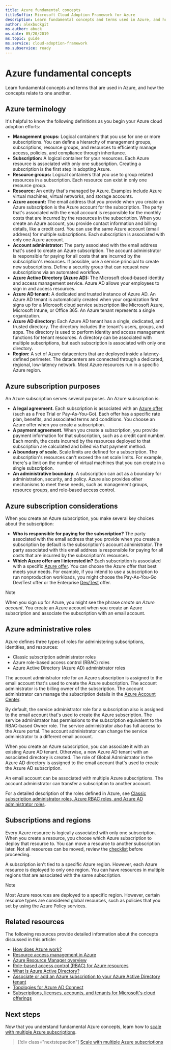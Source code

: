 ```yaml
---
title: Azure fundamental concepts
titleSuffix: Microsoft Cloud Adoption Framework for Azure
description: Learn fundamental concepts and terms used in Azure, and how the concepts relate to one other.
author: alexbuckgit
ms.author: abuck
ms.date: 05/20/2019
ms.topic: guide
ms.service: cloud-adoption-framework
ms.subservice: ready
---
```


# Azure fundamental concepts

Learn fundamental concepts and terms that are used in Azure, and how the concepts relate to one another.

## Azure terminology

It's helpful to know the following definitions as you begin your Azure cloud adoption efforts:

- **Management groups:** Logical containers that you use for one or more subscriptions. You can define a hierarchy of management groups, subscriptions, resource groups, and resources to efficiently manage access, policies, and compliance through inheritance.
- **Subscription:** A logical container for your resources. Each Azure resource is associated with only one subscription. Creating a subscription is the first step in adopting Azure.
- **Resource groups:** Logical containers that you use to group related resources in a subscription. Each resource can exist in only one resource group.
- **Resource:** An entity that's managed by Azure. Examples include Azure virtual machines, virtual networks, and storage accounts.
- **Azure account:** The email address that you provide when you create an Azure subscription is the Azure account for the subscription. The party that's associated with the email account is responsible for the monthly costs that are incurred by the resources in the subscription. When you create an Azure account, you provide contact information and billing details, like a credit card. You can use the same Azure account (email address) for multiple subscriptions. Each subscription is associated with only one Azure account. 
- **Account administrator:** The party associated with the email address that's used to create an Azure subscription. The account administrator is responsible for paying for all costs that are incurred by the subscription's resources. If possible, use a service principal to create new subscriptions. Define a security group that can request new subscriptions via an automated workflow.
- **Azure Active Directory (Azure AD):** The Microsoft cloud-based identity and access management service. Azure AD allows your employees to sign in and access resources.
- **Azure AD tenant:** A dedicated and trusted instance of Azure AD. An Azure AD tenant is automatically created when your organization first signs up for a Microsoft cloud service subscription like Microsoft Azure, Microsoft Intune, or Office 365. An Azure tenant represents a single organization.
- **Azure AD directory:** Each Azure AD tenant has a single, dedicated, and trusted directory. The directory includes the tenant's users, groups, and apps. The directory is used to perform identity and access management functions for tenant resources. A directory can be associated with multiple subscriptions, but each subscription is associated with only one directory.
- **Region:** A set of Azure datacenters that are deployed inside a latency-defined perimeter. The datacenters are connected through a dedicated, regional, low-latency network. Most Azure resources run in a specific Azure region.

## Azure subscription purposes

An Azure subscription serves several purposes. An Azure subscription is:

- **A legal agreement.** Each subscription is associated with an [Azure offer](https://azure.microsoft.com/support/legal/offer-details) (such as a Free Trial or Pay-As-You-Go). Each offer has a specific rate plan, benefits, and associated terms and conditions. You choose an Azure offer when you create a subscription.
- **A payment agreement.** When you create a subscription, you provide payment information for that subscription, such as a credit card number. Each month, the costs incurred by the resources deployed to that subscription are calculated and billed via that payment method.
- **A boundary of scale.** Scale limits are defined for a subscription. The subscription's resources can't exceed the set scale limits. For example, there's a limit on the number of virtual machines that you can create in a single subscription.
- **An administrative boundary.** A subscription can act as a boundary for administration, security, and policy. Azure also provides other mechanisms to meet these needs, such as management groups, resource groups, and role-based access control.

## Azure subscription considerations

When you create an Azure subscription, you make several key choices about the subscription:

- **Who is responsible for paying for the subscription?** The party associated with the email address that you provide when you create a subscription by default is the subscription's account administrator. The party associated with this email address is responsible for paying for all costs that are incurred by the subscription's resources.
- **Which Azure offer am I interested in?** Each subscription is associated with a specific [Azure offer](https://azure.microsoft.com/support/legal/offer-details). You can choose the Azure offer that best meets your needs. For example, if you intend to use a subscription to run nonproduction workloads, you might choose the Pay-As-You-Go Dev/Test offer or the Enterprise [Dev/Test](https://azure.microsoft.com/en-us/offers/ms-azr-0148p/) offer.

> [!NOTE]
> When you sign up for Azure, you might see the phrase *create an Azure account*. You create an Azure account when you create an Azure subscription and associate the subscription with an email account.

## Azure administrative roles

Azure defines three types of roles for administering subscriptions, identities, and resources:

- Classic subscription administrator roles
- Azure role-based access control (RBAC) roles
- Azure Active Directory (Azure AD) administrator roles

The account administrator role for an Azure subscription is assigned to the email account that's used to create the Azure subscription. The account administrator is the billing owner of the subscription. The account administrator can manage the subscription details in the [Azure Account Center](https://account.azure.com/Subscriptions).

By default, the service administrator role for a subscription also is assigned to the email account that's used to create the Azure subscription. The service administrator has permissions to the subscription equivalent to the RBAC-based Owner role. The service administrator also has full access to the Azure portal. The account administrator can change the service administrator to a different email account.

When you create an Azure subscription, you can associate it with an existing Azure AD tenant. Otherwise, a new Azure AD tenant with an associated directory is created. The role of Global Administrator in the Azure AD directory is assigned to the email account that's used to create the Azure AD subscription.

An email account can be associated with multiple Azure subscriptions. The account administrator can transfer a subscription to another account.

For a detailed description of the roles defined in Azure, see [Classic subscription administrator roles, Azure RBAC roles, and Azure AD administrator roles](https://docs.microsoft.com/azure/role-based-access-control/rbac-and-directory-admin-roles).

## Subscriptions and regions

Every Azure resource is logically associated with only one subscription. When you create a resource, you choose which Azure subscription to deploy that resource to. You can move a resource to another subscription later. Not all resources can be moved, review the [checklist](https://docs.microsoft.com/en-us/azure/azure-resource-manager/resource-group-move-resources#checklist-before-moving-resources) before proceeding.

A subscription isn't tied to a specific Azure region. However, each Azure resource is deployed to only one region. You can have resources in multiple regions that are associated with the same subscription.

> [!NOTE]
> Most Azure resources are deployed to a specific region. However, certain resource types are considered global resources, such as policies that you set by using the Azure Policy services.

## Related resources

The following resources provide detailed information about the concepts discussed in this article:

- [How does Azure work?](../../getting-started/what-is-azure.md)
- [Resource access management in Azure](../../govern/resource-consistency/resource-access-management.md)
- [Azure Resource Manager overview](https://docs.microsoft.com/azure/azure-resource-manager/resource-group-overview)
- [Role-based access control (RBAC) for Azure resources](https://docs.microsoft.com/azure/role-based-access-control/overview)
- [What is Azure Active Directory?](https://docs.microsoft.com/azure/active-directory/fundamentals/active-directory-whatis)
- [Associate or add an Azure subscription to your Azure Active Directory tenant](https://docs.microsoft.com/azure/active-directory/fundamentals/active-directory-how-subscriptions-associated-directory)
- [Topologies for Azure AD Connect](https://docs.microsoft.com/azure/active-directory/hybrid/plan-connect-topologies)
- [Subscriptions, licenses, accounts, and tenants for Microsoft's cloud offerings](https://docs.microsoft.com/office365/enterprise/subscriptions-licenses-accounts-and-tenants-for-microsoft-cloud-offerings)

## Next steps

Now that you understand fundamental Azure concepts, learn how to [scale with multiple Azure subscriptions](../azure-best-practices/scaling-subscriptions.md).

> [!div class="nextstepaction"]
> [Scale with multiple Azure subscriptions](../azure-best-practices/scaling-subscriptions.md)
